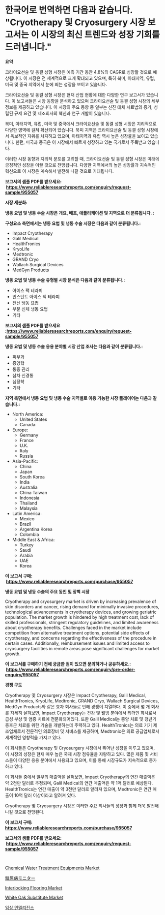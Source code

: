 <p><h1>한국어로 번역하면 다음과 같습니다. "Cryotherapy 및 Cryosurgery 시장 보고서는 이 시장의 최신 트렌드와 성장 기회를 드러냅니다."</h1></p><p><strong>요약</strong></p>
<p><p>크라이요선술 및 동결 성형 시장은 예측 기간 동안 4.8%의 CAGR로 성장할 것으로 예상됩니다. 이 시장은 전 세계적으로 크게 확대되고 있으며, 특히 북미, 아태지역, 유럽, 미국 및 중국 지역에서 눈에 띄는 성장을 보이고 있습니다.</p><p>크라이요선술 및 동결 성형 시장은 현재 산업 현황에 대한 다양한 연구 보고서가 있습니다. 이 보고서들은 시장 동향을 분석하고 있으며 크라이요선술 및 동결 성형 시장의 세부 정보를 제공하고 있습니다. 이 시장의 주요 동향 중 일부는 신진 대체 치료법의 증가, 성립된 규제 요건 및 제조회사의 혁신과 연구 개발이 있습니다.</p><p>북미, 아태지역, 유럽, 미국 및 중국에서 크라이요선술 및 동결 성형 시장은 지리적으로 다양한 영역에 걸쳐 확산되어 있습니다. 북미 지역은 크라이요선술 및 동결 성형 시장에서 독보적인 지위를 차지하고 있으며, 아태지역과 유럽 역시 높은 성장률을 보이고 있습니다. 한편, 미국과 중국은 이 시장에서 빠르게 성장하고 있는 국가로서 주목받고 있습니다.</p><p>이러한 시장 동향과 지리적 분포를 고려할 때, 크라이요선술 및 동결 성형 시장은 미래에 긍정적인 성장을 이끌 것으로 전망됩니다. 다양한 지역에서의 높은 성장률과 지속적인 혁신으로 이 시장은 계속해서 발전해 나갈 것으로 기대됩니다.</p></p>
<p><strong>보고서의 샘플 PDF를 받으세요: &nbsp;<a href="https://www.reliableresearchreports.com/enquiry/request-sample/955057">https://www.reliableresearchreports.com/enquiry/request-sample/955057</a></strong></p>
<p><strong>시장 세분화:</strong></p>
<p><strong> 냉동 요법 및 냉동 수술 시장은 개요, 배포, 애플리케이션 및 지역으로 더 분류됩니다. :</strong></p>
<p><strong>구성요소 측면에서는 냉동 요법 및 냉동 수술 시장은 다음과 같이 분류됩니다.:</strong></p>
<p><ul><li>Impact Cryotherapy</li><li>Galil Medical</li><li>HealthTronics</li><li>KryoLife</li><li>Medtronic</li><li>GRAND Cryo</li><li>Wallach Surgical Devices</li><li>MedGyn Products</li></ul></p>
<p><strong> 냉동 요법 및 냉동 수술 유형별 시장 분석은 다음과 같이 분류됩니다.:</strong></p>
<p><ul><li>아이스 팩 테라피</li><li>인스턴트 아이스 팩 테라피</li><li>전신 냉동 요법</li><li>부분 신체 냉동 요법</li><li>기타</li></ul></p>
<p><strong>보고서의 샘플 PDF를 받으세요 :<a href="https://www.reliableresearchreports.com/enquiry/request-sample/955057">https://www.reliableresearchreports.com/enquiry/request-sample/955057</a></strong></p>
<p><strong> 냉동 요법 및 냉동 수술 응용 분야별 시장 산업 조사는 다음과 같이 분류됩니다.:</strong></p>
<p><ul><li>피부과</li><li>종양학</li><li>통증 관리</li><li>삼차 신경통</li><li>심장학</li><li>기타</li></ul></p>
<p><strong>지역 측면에서 냉동 요법 및 냉동 수술 지역별로 이용 가능한 시장 플레이어는 다음과 같습니다.:</strong></p>
<p><ul>
    <li>
        North America:
        <ul>
            <li>United States</li>
            <li>Canada</li>
        </ul>
    </li>
    <li>
        Europe:
        <ul>
            <li>Germany</li>
            <li>France</li>
            <li>U.K.</li>
            <li>Italy</li>
            <li>Russia</li>
        </ul>
    </li>
    <li>
        Asia-Pacific:
        <ul>
            <li>China</li>
            <li>Japan</li>
            <li>South Korea</li>
            <li>India</li>
            <li>Australia</li>
            <li>China Taiwan</li>
            <li>Indonesia</li>
            <li>Thailand</li>
            <li>Malaysia</li>
        </ul>
    </li>
    <li>
        Latin America:
        <ul>
            <li>Mexico</li>
            <li>Brazil</li>
            <li>Argentina Korea</li>
            <li>Colombia</li>
        </ul>
    </li>
    <li>
        Middle East & Africa:
        <ul>
            <li>Turkey</li>
            <li>Saudi</li>
            <li>Arabia</li>
            <li>UAE</li>
            <li>Korea</li>
        </ul>
    </li>
    </ul></p>
<p><strong>이 보고서 구매: &nbsp;<a href="https://www.reliableresearchreports.com/purchase/955057">https://www.reliableresearchreports.com/purchase/955057</a></strong></p>
<p><strong>냉동 요법 및 냉동 수술의 주요 동인 및 장벽 시장</strong></p>
<p><p>Cryotherapy and cryosurgery market is driven by increasing prevalence of skin disorders and cancer, rising demand for minimally invasive procedures, technological advancements in cryotherapy devices, and growing geriatric population. The market growth is hindered by high treatment cost, lack of skilled professionals, stringent regulatory guidelines, and limited awareness about cryotherapy benefits. Challenges faced in the market include competition from alternative treatment options, potential side effects of cryotherapy, and concerns regarding the effectiveness of the procedure in certain cases. Additionally, reimbursement issues and limited access to cryosurgery facilities in remote areas pose significant challenges for market growth.</p></p>
<p><strong>이 보고서를 구매하기 전에 궁금한 점이 있으면 문의하거나 공유하세요.: &nbsp;<a href="https://www.reliableresearchreports.com/enquiry/pre-order-enquiry/955057">https://www.reliableresearchreports.com/enquiry/pre-order-enquiry/955057</a></strong></p>
<p><strong>경쟁 구도</strong></p>
<p><p>Cryotherapy 및 Cryosurgery 시장은 Impact Cryotherapy, Galil Medical, HealthTronics, KryoLife, Medtronic, GRAND Cryo, Wallach Surgical Devices, MedGyn Products와 같은 효자 회사들로 인해 경쟁이 치열하다. 이 중에서 몇 개 회사를 자세히 살펴보면, Impact Cryotherapy는 건강 및 웰빙 분야에서 리더인 회사로서 급성 부상 및 염증 치료에 전문화되어있다. 또한 Galil Medical는 종양 치료 및 갱년기증후군 치료를 위한 기술을 개발하는데 주력하고 있다. HealthTronics는 의료 기기 제조업체로서 전문적인 의료장비 및 서비스를 제공하며, Medtronic은 의료 공급업체로서 세계적인 영향력을 가지고 있다.</p><p>이 회사들은 Cryotherapy 및 Cryosurgery 시장에서 뛰어난 성장을 이루고 있으며, 이 시장의 성장은 현재 매우 높은 국제 시장 점유율을 자랑하고 있다. 많은 제품 및 서비스들이 다양한 응용 분야에서 사용되고 있으며, 이를 통해 시장규모가 지속적으로 증가하고 있다.</p><p>이 회사들 중에서 일부의 매출액을 살펴보면, Impact Cryotherapy의 연간 매출액은 약 2천만 달러로 추정되며, Galil Medical의 연간 매출액은 약 1억 달러로 예상된다. HealthTronics는 연간 매출이 약 3천만 달러로 알려져 있으며, Medtronic은 연간 매출이 10억 달러 이상이라고 알려져 있다.</p><p>Cryotherapy 및 Cryosurgery 시장은 이러한 주요 회사들의 성장과 함께 더욱 발전해 나갈 것으로 전망된다.</p></p>
<p><strong>이 보고서 구매: &nbsp; <a href="https://www.reliableresearchreports.com/purchase/955057">https://www.reliableresearchreports.com/purchase/955057</a></strong></p>
<p><strong>보고서의 샘플 PDF를 받으세요: &nbsp;<a href="https://www.reliableresearchreports.com/enquiry/request-sample/955057">https://www.reliableresearchreports.com/enquiry/request-sample/955057</a></strong><strong></strong></p>
<p>&nbsp;</p>
<p><p><a href="https://github.com/lylyparadise/Market-Research-Report-List-2/blob/main/chemical-water-treatment-equipments-market.md">Chemical Water Treatment Equipments Market</a></p><p><a href="https://github.com/joaejkdzgyljvo6/Market-Research-Report-List-1/blob/main/5266938185444.md">糖尿病モニター</a></p><p><a href="https://view.publitas.com/reportprime-1/interlocking-flooring-market-research-report-forecasted-for-period-from-2024-2031-by-market-type-market-application-and-region/">Interlocking Flooring Market</a></p><p><a href="https://github.com/GroverBarry/Market-Research-Report-List-4/blob/main/white-oak-substitute-market.md">White Oak Substitute Market</a></p><p><a href="https://github.com/idcefvhkdut6/Market-Research-Report-List-1/blob/main/9776982185438.md">임상 인텔리전스</a></p></p>